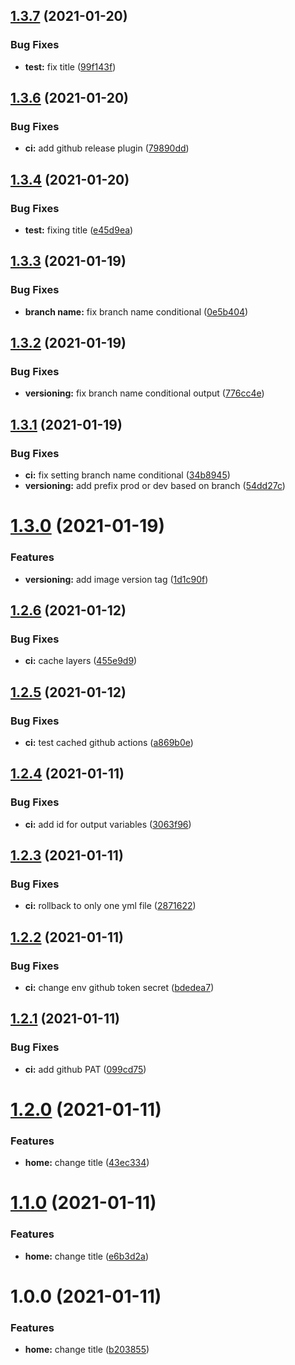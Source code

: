 ## [1.3.7](https://github.com/raffaele-filiberti/ssg-test/compare/v1.3.6...v1.3.7) (2021-01-20)


### Bug Fixes

* **test:** fix title ([99f143f](https://github.com/raffaele-filiberti/ssg-test/commit/99f143f0388759736f17232ffaeaac1430b7026c))

## [1.3.6](https://github.com/raffaele-filiberti/ssg-test/compare/v1.3.5...v1.3.6) (2021-01-20)


### Bug Fixes

* **ci:** add github release plugin ([79890dd](https://github.com/raffaele-filiberti/ssg-test/commit/79890ddfd396e0296685e186a4e81a73791bbb43))

## [1.3.4](https://github.com/raffaele-filiberti/ssg-test/compare/v1.3.3...v1.3.4) (2021-01-20)


### Bug Fixes

* **test:** fixing title ([e45d9ea](https://github.com/raffaele-filiberti/ssg-test/commit/e45d9ea22f081a29cdd19b053e7fd09e7852c543))

## [1.3.3](https://github.com/raffaele-filiberti/ssg-test/compare/v1.3.2...v1.3.3) (2021-01-19)


### Bug Fixes

* **branch name:** fix branch name conditional ([0e5b404](https://github.com/raffaele-filiberti/ssg-test/commit/0e5b40483c8a428180ecb39981835cae2f2ed776))

## [1.3.2](https://github.com/raffaele-filiberti/ssg-test/compare/v1.3.1...v1.3.2) (2021-01-19)


### Bug Fixes

* **versioning:** fix branch name conditional output ([776cc4e](https://github.com/raffaele-filiberti/ssg-test/commit/776cc4ef6df8c58bd7c20e8d7553a45ce0d8298b))

## [1.3.1](https://github.com/raffaele-filiberti/ssg-test/compare/v1.3.0...v1.3.1) (2021-01-19)


### Bug Fixes

* **ci:** fix setting branch name conditional ([34b8945](https://github.com/raffaele-filiberti/ssg-test/commit/34b89458910bc818e3d07847130b5c0f091eb3ab))
* **versioning:** add prefix prod or dev based on branch ([54dd27c](https://github.com/raffaele-filiberti/ssg-test/commit/54dd27c4f91b0d4ce0702b00186b0ca84025fd8b))

# [1.3.0](https://github.com/raffaele-filiberti/ssg-test/compare/v1.2.6...v1.3.0) (2021-01-19)


### Features

* **versioning:** add image version tag ([1d1c90f](https://github.com/raffaele-filiberti/ssg-test/commit/1d1c90f0e7bb84ead1ba6b870bb842c6313ce0da))

## [1.2.6](https://github.com/raffaele-filiberti/ssg-test/compare/v1.2.5...v1.2.6) (2021-01-12)


### Bug Fixes

* **ci:** cache layers ([455e9d9](https://github.com/raffaele-filiberti/ssg-test/commit/455e9d92cde64cb16f6b3a89c8f784a4ac05262a))

## [1.2.5](https://github.com/raffaele-filiberti/ssg-test/compare/v1.2.4...v1.2.5) (2021-01-12)


### Bug Fixes

* **ci:** test cached github actions ([a869b0e](https://github.com/raffaele-filiberti/ssg-test/commit/a869b0ee4af8ad162470d392b0dc143ca8ea8b6a))

## [1.2.4](https://github.com/raffaele-filiberti/ssg-test/compare/v1.2.3...v1.2.4) (2021-01-11)


### Bug Fixes

* **ci:** add id for output variables ([3063f96](https://github.com/raffaele-filiberti/ssg-test/commit/3063f96c9d087584e9f03d8c7e73f7d47b3c9bdd))

## [1.2.3](https://github.com/raffaele-filiberti/ssg-test/compare/v1.2.2...v1.2.3) (2021-01-11)


### Bug Fixes

* **ci:** rollback to only one yml file ([2871622](https://github.com/raffaele-filiberti/ssg-test/commit/28716227ac171c0ea3fff835838e97bdceeccce8))

## [1.2.2](https://github.com/raffaele-filiberti/ssg-test/compare/v1.2.1...v1.2.2) (2021-01-11)


### Bug Fixes

* **ci:** change env github token secret ([bdedea7](https://github.com/raffaele-filiberti/ssg-test/commit/bdedea7a8aa4d7af498d46f923afbaefebda6154))

## [1.2.1](https://github.com/raffaele-filiberti/ssg-test/compare/v1.2.0...v1.2.1) (2021-01-11)


### Bug Fixes

* **ci:** add github PAT ([099cd75](https://github.com/raffaele-filiberti/ssg-test/commit/099cd755bd5de8c900567acec87550d062043580))

# [1.2.0](https://github.com/raffaele-filiberti/ssg-test/compare/v1.1.0...v1.2.0) (2021-01-11)


### Features

* **home:** change title ([43ec334](https://github.com/raffaele-filiberti/ssg-test/commit/43ec33483ddf8eaed34dbc298e8a2709023dee48))

# [1.1.0](https://github.com/raffaele-filiberti/ssg-test/compare/v1.0.0...v1.1.0) (2021-01-11)


### Features

* **home:** change title ([e6b3d2a](https://github.com/raffaele-filiberti/ssg-test/commit/e6b3d2aeb1777a9063f1af689d6896330eacb6ca))

# 1.0.0 (2021-01-11)


### Features

* **home:** change title ([b203855](https://github.com/raffaele-filiberti/ssg-test/commit/b2038553b4d0b802597460b4595d575f49876c23))
